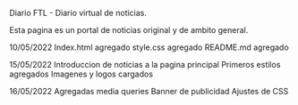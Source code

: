 Diario FTL - Diario virtual de noticias.

Esta pagina es un portal de noticias original y de ambito general.

10/05/2022
Index.html agregado
style.css agregado
README.md agregado

15/05/2022
Introduccion de noticias a la pagina principal
Primeros estilos agregados
Imagenes y logos cargados

16/05/2022
Agregadas media queries
Banner de publicidad
Ajustes de CSS
